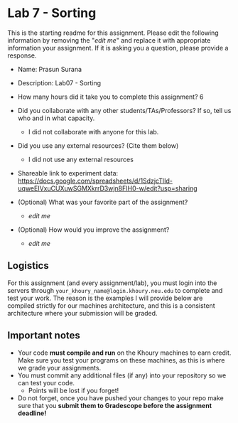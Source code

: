 # Lab 7 - Sorting

This is the starting readme for this assignment.  Please edit the following information by removing the "*edit me*" and replace it with appropriate information your assignment. If it is asking you a question, please provide a response.

- Name: Prasun Surana

- Description: Lab07 - Sorting

- How many hours did it take you to complete this assignment? 6

- Did you collaborate with any other students/TAs/Professors? If so, tell us who and in what capacity.
  - I did not collaborate with anyone for this lab.

- Did you use any external resources? (Cite them below)
  - I did not use any external resources

- Shareable link to experiment data: https://docs.google.com/spreadsheets/d/1SdzjcTlId-uqweEIVxuCUXuwSGMXkrrD3wjn8FIH0-w/edit?usp=sharing

- (Optional) What was your favorite part of the assignment? 

  - *edit me*

- (Optional) How would you improve the assignment? 
  - *edit me*

## Logistics

For this assignment (and every assignment/lab), you must login into the servers through `your_khoury_name@login.khoury.neu.edu` to complete and test your work. The reason is the examples I will provide below are compiled strictly for our machines architecture, and this is a consistent architecture where your submission will be graded.

## Important notes

* Your code **must compile and run** on the Khoury machines to earn credit. Make sure you test your programs on these machines, as this is where we grade your assignments.
* You must commit any additional files (if any) into your repository so we can test your code.
  * Points will be lost if you forget!
* Do not forget, once you have pushed your changes to your repo make sure that you **submit them to Gradescope before the assignment deadline!**

